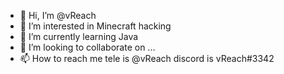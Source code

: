 - 👋 Hi, I’m @vReach 
- 👀 I’m interested in Minecraft hacking
- 🌱 I’m currently learning Java
- 💞️ I’m looking to collaborate on ...
- 📫 How to reach me tele is @vReach discord is vReach#3342

<!---
vReach/vReach is a ✨ special ✨ repository because its `README.md` (this file) appears on your GitHub profile.
You can click the Preview link to take a look at your changes.
--->
